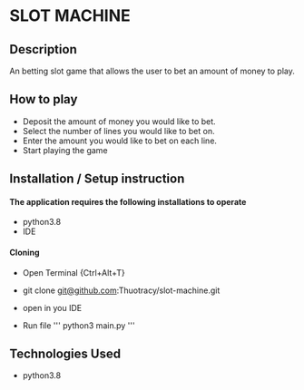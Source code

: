 # SLOT MACHINE

## Description

An betting slot game that allows the user to bet an amount of money to play.

##  How to play
* Deposit the amount of money you would like to bet.
* Select the number of lines you would like to bet on.
* Enter the amount you would like to bet on each line.
* Start playing the game


## Installation / Setup instruction

#### The application requires the following installations to operate 
* python3.8
* IDE


#### Cloning

* Open Terminal {Ctrl+Alt+T}

* git clone git@github.com:Thuotracy/slot-machine.git

* open in you IDE

* Run file ''' python3 main.py '''


## Technologies Used
* python3.8

